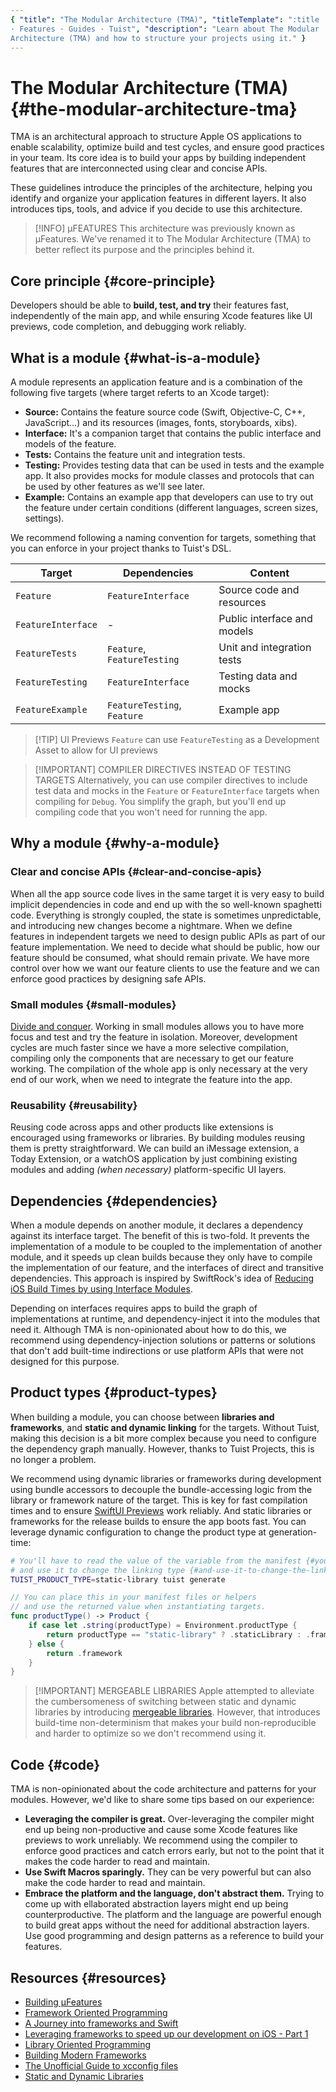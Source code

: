```yaml
---
{ "title": "The Modular Architecture (TMA)", "titleTemplate": ":title · Projects
· Features · Guides · Tuist", "description": "Learn about The Modular
Architecture (TMA) and how to structure your projects using it." }
---
```

# The Modular Architecture (TMA) {#the-modular-architecture-tma}

TMA is an architectural approach to structure Apple OS applications to enable
scalability, optimize build and test cycles, and ensure good practices in your
team. Its core idea is to build your apps by building independent features that
are interconnected using clear and concise APIs.

These guidelines introduce the principles of the architecture, helping you
identify and organize your application features in different layers. It also
introduces tips, tools, and advice if you decide to use this architecture.

> [!INFO] µFEATURES This architecture was previously known as µFeatures. We've
> renamed it to The Modular Architecture (TMA) to better reflect its purpose and
> the principles behind it.

## Core principle {#core-principle}

Developers should be able to **build, test, and try** their features fast,
independently of the main app, and while ensuring Xcode features like UI
previews, code completion, and debugging work reliably.

## What is a module {#what-is-a-module}

A module represents an application feature and is a combination of the following
five targets (where target referts to an Xcode target):

- **Source:** Contains the feature source code (Swift, Objective-C, C++,
  JavaScript...) and its resources (images, fonts, storyboards, xibs).
- **Interface:** It's a companion target that contains the public interface and
  models of the feature.
- **Tests:** Contains the feature unit and integration tests.
- **Testing:** Provides testing data that can be used in tests and the example
  app. It also provides mocks for module classes and protocols that can be used
  by other features as we'll see later.
- **Example:** Contains an example app that developers can use to try out the
  feature under certain conditions (different languages, screen sizes,
  settings).

We recommend following a naming convention for targets, something that you can
enforce in your project thanks to Tuist's DSL.

| Target             | Dependencies                | Content                     |
| ------------------ | --------------------------- | --------------------------- |
| `Feature`          | `FeatureInterface`          | Source code and resources   |
| `FeatureInterface` | -                           | Public interface and models |
| `FeatureTests`     | `Feature`, `FeatureTesting` | Unit and integration tests  |
| `FeatureTesting`   | `FeatureInterface`          | Testing data and mocks      |
| `FeatureExample`   | `FeatureTesting`, `Feature` | Example app                 |

> [!TIP] UI Previews `Feature` can use `FeatureTesting` as a Development Asset
> to allow for UI previews

> [!IMPORTANT] COMPILER DIRECTIVES INSTEAD OF TESTING TARGETS Alternatively, you
> can use compiler directives to include test data and mocks in the `Feature` or
> `FeatureInterface` targets when compiling for `Debug`. You simplify the graph,
> but you'll end up compiling code that you won't need for running the app.

## Why a module {#why-a-module}

### Clear and concise APIs {#clear-and-concise-apis}

When all the app source code lives in the same target it is very easy to build
implicit dependencies in code and end up with the so well-known spaghetti code.
Everything is strongly coupled, the state is sometimes unpredictable, and
introducing new changes become a nightmare. When we define features in
independent targets we need to design public APIs as part of our feature
implementation. We need to decide what should be public, how our feature should
be consumed, what should remain private. We have more control over how we want
our feature clients to use the feature and we can enforce good practices by
designing safe APIs.

### Small modules {#small-modules}

[Divide and conquer](https://en.wikipedia.org/wiki/Divide_and_conquer). Working
in small modules allows you to have more focus and test and try the feature in
isolation. Moreover, development cycles are much faster since we have a more
selective compilation, compiling only the components that are necessary to get
our feature working. The compilation of the whole app is only necessary at the
very end of our work, when we need to integrate the feature into the app.

### Reusability {#reusability}

Reusing code across apps and other products like extensions is encouraged using
frameworks or libraries. By building modules reusing them is pretty
straightforward. We can build an iMessage extension, a Today Extension, or a
watchOS application by just combining existing modules and adding _(when
necessary)_ platform-specific UI layers.

## Dependencies {#dependencies}

When a module depends on another module, it declares a dependency against its
interface target. The benefit of this is two-fold. It prevents the
implementation of a module to be coupled to the implementation of another
module, and it speeds up clean builds because they only have to compile the
implementation of our feature, and the interfaces of direct and transitive
dependencies. This approach is inspired by SwiftRock's idea of [Reducing iOS
Build Times by using Interface
Modules](https://swiftrocks.com/reducing-ios-build-times-by-using-interface-targets).

Depending on interfaces requires apps to build the graph of implementations at
runtime, and dependency-inject it into the modules that need it. Although TMA is
non-opinionated about how to do this, we recommend using dependency-injection
solutions or patterns or solutions that don't add built-time indirections or use
platform APIs that were not designed for this purpose.

## Product types {#product-types}

When building a module, you can choose between **libraries and frameworks**, and
**static and dynamic linking** for the targets. Without Tuist, making this
decision is a bit more complex because you need to configure the dependency
graph manually. However, thanks to Tuist Projects, this is no longer a problem.

We recommend using dynamic libraries or frameworks during development using
<LocalizedLink href="/guides/features/projects/synthesized-files#bundle-accessors">bundle
accessors</LocalizedLink> to decouple the bundle-accessing logic from the
library or framework nature of the target. This is key for fast compilation
times and to ensure [SwiftUI
Previews](https://developer.apple.com/documentation/swiftui/previews-in-xcode)
work reliably. And static libraries or frameworks for the release builds to
ensure the app boots fast. You can leverage
<LocalizedLink href="/guides/features/projects/dynamic-configuration#configuration-through-environment-variables">dynamic
configuration</LocalizedLink> to change the product type at generation-time:

```bash
# You'll have to read the value of the variable from the manifest {#youll-have-to-read-the-value-of-the-variable-from-the-manifest}
# and use it to change the linking type {#and-use-it-to-change-the-linking-type}
TUIST_PRODUCT_TYPE=static-library tuist generate
```

```swift
// You can place this in your manifest files or helpers
// and use the returned value when instantiating targets.
func productType() -> Product {
    if case let .string(productType) = Environment.productType {
        return productType == "static-library" ? .staticLibrary : .framework
    } else {
        return .framework
    }
}
```


> [!IMPORTANT] MERGEABLE LIBRARIES Apple attempted to alleviate the
> cumbersomeness of switching between static and dynamic libraries by
> introducing [mergeable
> libraries](https://developer.apple.com/documentation/xcode/configuring-your-project-to-use-mergeable-libraries).
> However, that introduces build-time non-determinism that makes your build
> non-reproducible and harder to optimize so we don't recommend using it.

## Code {#code}

TMA is non-opinionated about the code architecture and patterns for your
modules. However, we'd like to share some tips based on our experience:

- **Leveraging the compiler is great.** Over-leveraging the compiler might end
  up being non-productive and cause some Xcode features like previews to work
  unreliably. We recommend using the compiler to enforce good practices and
  catch errors early, but not to the point that it makes the code harder to read
  and maintain.
- **Use Swift Macros sparingly.** They can be very powerful but can also make
  the code harder to read and maintain.
- **Embrace the platform and the language, don't abstract them.** Trying to come
  up with ellaborated abstraction layers might end up being counterproductive.
  The platform and the language are powerful enough to build great apps without
  the need for additional abstraction layers. Use good programming and design
  patterns as a reference to build your features.

## Resources {#resources}

- [Building µFeatures](https://speakerdeck.com/pepibumur/building-ufeatures)
- [Framework Oriented
  Programming](https://speakerdeck.com/pepibumur/framework-oriented-programming-mobilization-dot-pl)
- [A Journey into frameworks and
  Swift](https://speakerdeck.com/pepibumur/a-journey-into-frameworks-and-swift)
- [Leveraging frameworks to speed up our development on iOS - Part
  1](https://developers.soundcloud.com/blog/leveraging-frameworks-to-speed-up-our-development-on-ios-part-1)
- [Library Oriented
  Programming](https://academy.realm.io/posts/justin-spahr-summers-library-oriented-programming/)
- [Building Modern
  Frameworks](https://developer.apple.com/videos/play/wwdc2014/416/)
- [The Unofficial Guide to xcconfig
  files](https://pewpewthespells.com/blog/xcconfig_guide.html)
- [Static and Dynamic
  Libraries](https://pewpewthespells.com/blog/static_and_dynamic_libraries.html)
